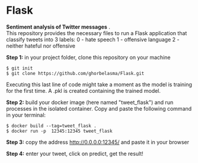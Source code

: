 # Flask
**Sentiment analysis of Twitter messages** .  
This repository provides the necessary files to run a Flask application that classify tweets into 3 labels: 
0 - hate speech 
1 - offensive language 
2 - neither hateful nor offensive

**Step 1:** in your project folder, clone this repository on your machine

```
$ git init
$ git clone https://github.com/ghorbelasma/Flask.git
```
Executing this last line of code might take a moment as the model is training for the first time. A .pkl is created containing the trained model.

**Step 2:** build your docker image (here named "tweet_flask") and run processes in the isolated container. Copy and paste the following command in your terminal:

```
$ docker build --tag=tweet_flask .          
$ docker run -p  12345:12345 tweet_flask
```

**Step 3:** copy the address http://0.0.0.0:12345/ and paste it in your browser

**Step 4:** enter your tweet, click on predict, get the result!
